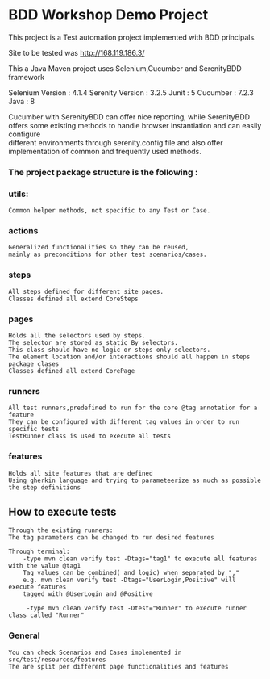 # BDD Workshop Demo Project

This project is a Test automation project implemented with BDD principals.


Site to be tested was http://168.119.186.3/

This a Java Maven project
uses Selenium,Cucumber and SerenityBDD framework

Selenium Version : 4.1.4
Serenity Version : 3.2.5
Junit : 5
Cucumber : 7.2.3
Java : 8


Cucumber with SerenityBDD can offer nice reporting, while SerenityBDD  
offers some existing methods to handle browser instantiation and can easily configure  
different environments through serenity.config file and also offer implementation of 
common and frequently used methods.

### The project package structure is the following :


### utils:

    Common helper methods, not specific to any Test or Case.

### actions

    Generalized functionalities so they can be reused,
    mainly as preconditions for other test scenarios/cases.

### steps

    All steps defined for different site pages.
    Classes defined all extend CoreSteps

### pages

    Holds all the selectors used by steps.
    The selector are stored as static By selectors.
    This class should have no logic or steps only selectors.
    The element location and/or interactions should all happen in steps package clases
    Classes defined all extend CorePage


### runners

    All test runners,predefined to run for the core @tag annotation for a feature
    They can be configured with different tag values in order to run specific tests
    TestRunner class is used to execute all tests

### features

    Holds all site features that are defined 
    Using gherkin language and trying to parameteerize as much as possible the step definitions

## How to execute tests

    Through the existing runners:
    The tag parameters can be changed to run desired features  

    Through terminal:
        -type mvn clean verify test -Dtags="tag1" to execute all features with the value @tag1
        Tag values can be combined( and logic) when separated by ","
        e.g. mvn clean verify test -Dtags="UserLogin,Positive" will execute features  
        tagged with @UserLogin and @Positive
        
         -type mvn clean verify test -Dtest="Runner" to execute runner class called "Runner"

### General

    You can check Scenarios and Cases implemented in src/test/resources/features
    The are split per different page functionalities and features
